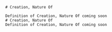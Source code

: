 
    # Creation, Nature Of

    Definition of Creation, Nature Of coming soon
    # Creation, Nature Of
    Definition of Creation, Nature Of coming soon